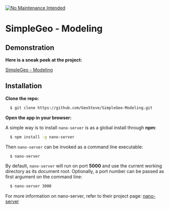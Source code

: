[![No Maintenance Intended](http://unmaintained.tech/badge.svg)](http://unmaintained.tech/)

# SimpleGeo - Modeling

## Demonstration

**Here is a sneak peek at the project:**

[SimpleGeo - Modeling](http://stevenheinrich.github.io/SimpleGeo-Modeling-Concept)

## Installation

**Clone the repo:**

```bash
  $ git clone https://github.com/GeoSteve/SimpleGeo-Modeling.git
```

**Open the app in your browser:**

A simple way is to install `nano-server` is as a global install through **npm**:

```bash
  $ npm install -g nano-server
```

Then `nano-server` can be invoked as a command line executable:

```bash
  $ nano-server
```

By default, `nano-server` will run on port **5000** and use the current working directory as its document root. Optionally, a port number can be passed as first argument on the command line:

```bash
  $ nano-server 3000
```

For more information on nano-server, refer to their project page: [nano-server](https://github.com/tsherif/nano-server)
